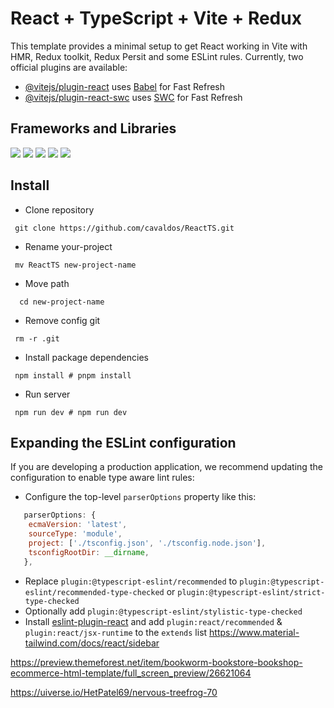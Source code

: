 # React + TypeScript + Vite + Redux

This template provides a minimal setup to get React working in Vite with HMR, Redux toolkit, Redux Persit and some ESLint rules.
Currently, two official plugins are available:
- [@vitejs/plugin-react](https://github.com/vitejs/vite-plugin-react/blob/main/packages/plugin-react/README.md) uses [Babel](https://babeljs.io/) for Fast Refresh
- [@vitejs/plugin-react-swc](https://github.com/vitejs/vite-plugin-react-swc) uses [SWC](https://swc.rs/) for Fast Refresh




## Frameworks and Libraries
<img src="https://img.shields.io/badge/react-%2320232a.svg?style=for-the-badge&logo=react&logoColor=%2361DAFB"> <img src="https://img.shields.io/badge/Redux-593D88?style=for-the-badge&logo=redux&logoColor=white"> <img src="https://img.shields.io/badge/TypeScript-007ACC?style=for-the-badge&logo=typescript&logoColor=white"> <img src="https://img.shields.io/badge/axios-671ddf?&style=for-the-badge&logo=axios&logoColor=white q"> <img src="https://img.shields.io/badge/Tailwind_CSS-38B2AC?style=for-the-badge&logo=tailwind-css&logoColor=white">

## Install 
- Clone repository
```shell
 git clone https://github.com/cavaldos/ReactTS.git
```
- Rename your-project
```shell
 mv ReactTS new-project-name
```
- Move path
```shell
  cd new-project-name
```
- Remove config git
```shell
 rm -r .git
```
- Install package dependencies
```shell
 npm install # pnpm install
```
- Run server
```shell
 npm run dev # npm run dev
```
## Expanding the ESLint configuration

If you are developing a production application, we recommend updating the configuration to enable type aware lint rules:

- Configure the top-level `parserOptions` property like this:
```js
   parserOptions: {
    ecmaVersion: 'latest',
    sourceType: 'module',
    project: ['./tsconfig.json', './tsconfig.node.json'],
    tsconfigRootDir: __dirname,
   },
```
- Replace `plugin:@typescript-eslint/recommended` to `plugin:@typescript-eslint/recommended-type-checked` or `plugin:@typescript-eslint/strict-type-checked`
- Optionally add `plugin:@typescript-eslint/stylistic-type-checked`
- Install [eslint-plugin-react](https://github.com/jsx-eslint/eslint-plugin-react) and add `plugin:react/recommended` & `plugin:react/jsx-runtime` to the `extends` list
https://www.material-tailwind.com/docs/react/sidebar


https://preview.themeforest.net/item/bookworm-bookstore-bookshop-ecommerce-html-template/full_screen_preview/26621064

https://uiverse.io/HetPatel69/nervous-treefrog-70